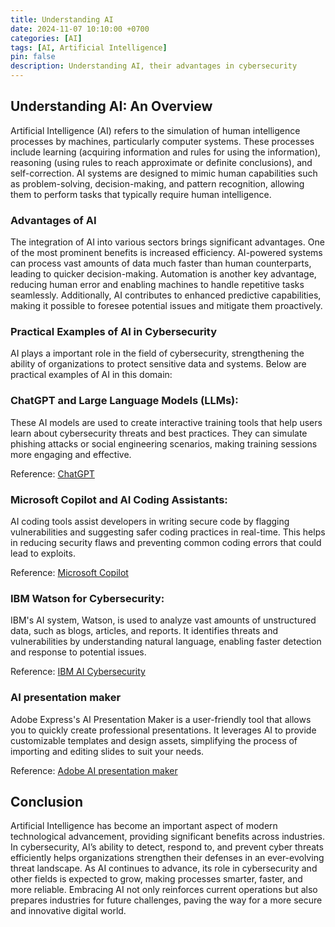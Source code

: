 ```yaml
---
title: Understanding AI
date: 2024-11-07 10:10:00 +0700
categories: [AI]
tags: [AI, Artificial Intelligence]
pin: false
description: Understanding AI, their advantages in cybersecurity
---
```


## Understanding AI: An Overview

Artificial Intelligence (AI) refers to the simulation of human intelligence processes by machines, particularly computer systems. These processes include learning (acquiring information and rules for using the information), reasoning (using rules to reach approximate or definite conclusions), and self-correction. AI systems are designed to mimic human capabilities such as problem-solving, decision-making, and pattern recognition, allowing them to perform tasks that typically require human intelligence.

### Advantages of AI

The integration of AI into various sectors brings significant advantages. One of the most prominent benefits is increased efficiency. AI-powered systems can process vast amounts of data much faster than human counterparts, leading to quicker decision-making. Automation is another key advantage, reducing human error and enabling machines to handle repetitive tasks seamlessly. Additionally, AI contributes to enhanced predictive capabilities, making it possible to foresee potential issues and mitigate them proactively.

### Practical Examples of AI in Cybersecurity

AI plays a important role in the field of cybersecurity, strengthening the ability of organizations to protect sensitive data and systems. Below are practical examples of AI in this domain:

### ChatGPT and Large Language Models (LLMs): 
These AI models are used to create interactive training tools that help users learn about cybersecurity threats and best practices. They can simulate phishing attacks or social engineering scenarios, making training sessions more engaging and effective.

Reference: <a href="https://openai.com/index/chatgpt/" target="_blank">ChatGPT</a>

### Microsoft Copilot and AI Coding Assistants: 

AI coding tools assist developers in writing secure code by flagging vulnerabilities and suggesting safer coding practices in real-time. This helps in reducing security flaws and preventing common coding errors that could lead to exploits.

Reference: <a href="https://copilot.microsoft.com/" target="_blank">Microsoft Copilot</a>

### IBM Watson for Cybersecurity: 

IBM's AI system, Watson, is used to analyze vast amounts of unstructured data, such as blogs, articles, and reports. It identifies threats and vulnerabilities by understanding natural language, enabling faster detection and response to potential issues.

Reference: <a href="https://www.ibm.com/ai-cybersecurity" target="_blank">IBM AI Cybersecurity</a>

### AI presentation maker

Adobe Express's AI Presentation Maker is a user-friendly tool that allows you to quickly create professional presentations. It leverages AI to provide customizable templates and design assets, simplifying the process of importing and editing slides to suit your needs.

Reference: <a href="https://www.adobe.com/express/create/ai/presentation" target="_blank">Adobe AI presentation maker</a>

## Conclusion

Artificial Intelligence has become an important aspect of modern technological advancement, providing significant benefits across industries. In cybersecurity, AI’s ability to detect, respond to, and prevent cyber threats efficiently helps organizations strengthen their defenses in an ever-evolving threat landscape. As AI continues to advance, its role in cybersecurity and other fields is expected to grow, making processes smarter, faster, and more reliable. Embracing AI not only reinforces current operations but also prepares industries for future challenges, paving the way for a more secure and innovative digital world.
